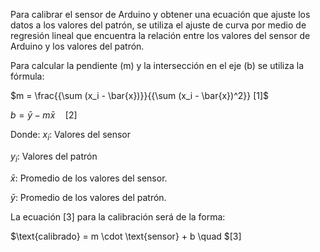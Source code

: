 Para calibrar el sensor de Arduino y obtener una ecuación que ajuste los datos a los valores del patrón, se utiliza el ajuste de curva por medio de regresión lineal que encuentra la relación entre los valores del sensor de Arduino y los valores del patrón.

Para calcular la pendiente (m) y la intersección en el eje (b) se utiliza la fórmula:

$m = \frac{{\sum (x_i - \bar{x})}}{{\sum (x_i - \bar{x})^2}}  [1]$


$b = \bar{y} - m\bar{x} \quad [2]$


Donde:
$x_i$: Valores del sensor 

$y_i$: Valores del patrón 

$\bar{x}$: Promedio de los valores del sensor. 

$\bar{y}$: Promedio de los valores del patrón.


La ecuación [3] para la calibración será de la forma:


$\text{calibrado} = m \cdot \text{sensor} + b \quad $[3]
